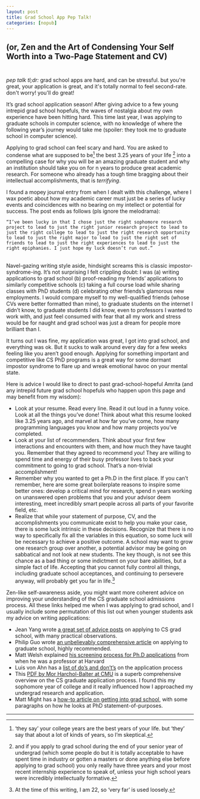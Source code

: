 ```yaml
---
layout: post
title: Grad School App Pep Talk!
categories: [nopub]
---
```


## (or, Zen and the Art of Condensing Your Self Worth into a Two-Page Statement and CV) <br><br>

*pep talk tl;dr:* grad school apps are hard, and can be stressful. but you're great, your application is great, and it's totally normal to feel second-rate. don't worry! you'll do great!

It’s grad school application season! After giving advice to a few young intrepid grad school hopefuls, the waves of nostalgia about my own experience have been hitting hard. This time last year, I was applying to graduate schools in computer science, with no knowledge of where the following year’s journey would take me (spoiler: they took me to graduate school in computer science). 

Applying to grad school can feel scary and hard. You are asked to condense what are supposed to be[^1] the best 3.25 years of your life [^2] into a compelling case for why you will be an amazing graduate student and why an institution should take you on for n years to produce great academic research. For someone who already has a tough time bragging about their intellectual accomplishments, that is _terrifying_. 

I found a mopey journal entry from when I dealt with this challenge, where I wax poetic about how my academic career must just be a series of lucky events and coincidences with no bearing on my intellect or potential for success. The post ends as follows (pls ignore the melodrama):

	“I’ve been lucky in that I chose just the right sophomore research project to lead to just the right junior research project to lead to just the right college to lead to just the right research opportunity to lead to just the right major to lead to just the right set of friends to lead to just the right experiences to lead to just the right epiphanies. I just hope my luck doesn’t run out.”

<br>
Navel-gazing writing style aside, hindsight screams this is classic impostor-syndrome-ing. It’s not surprising I felt crippling doubt: I was (a) writing applications to grad school (b) proof-reading my friends’ applications to similarly competitive schools (c) taking a full course load while sharing classes with PhD students (d) celebrating other friends’s glamorous new employments. I would compare myself to my well-qualified friends (whose CVs were better formatted than mine), to graduate students on the internet I didn’t know, to graduate students I did know, even to professors I wanted to work with, and just feel consumed with fear that all my work and stress would be for naught and grad school was just a dream for people more brilliant than I.

It turns out I was fine, my application was great, I got into grad school, and everything was ok. But it sucks to walk around every day for a few weeks feeling like you aren’t good enough. Applying for something important and competitive like CS PhD programs is a great way for some dormant impostor syndrome to flare up and wreak emotional havoc on your mental state. 

Here is advice I would like to direct to past grad-school-hopeful Amrita (and any intrepid future grad school hopefuls who happen upon this page and may benefit from my wisdom):

 + Look at your resume. Read every line. Read it out loud in a funny voice. Look at all the things you’ve done! Think about what this resume looked like 3.25 years ago, and marvel at how far you’ve come, how many programming languages you know and how many projects you’ve completed. 
 + Look at your list of recommenders. Think about your first few interactions and encounters with them, and how much they have taught you. Remember that they agreed to recommend _you_! They are willing to spend time and energy of their busy professor lives to back your commitment to going to grad school. That’s a non-trivial accomplishment!
 + Remember why you wanted to get a Ph.D in the first place. If you can’t remember, here are some great boilerplate reasons to inspire some better ones: develop a critical mind for research, spend n years working on unanswered open problems that you and your advisor deem interesting, meet incredibly smart people across all parts of your favorite field, etc. 
 + Realize that while your statement of purpose, CV, and the accomplishments you communicate exist to help you make your case, there is some luck intrinsic in these decisions. Recognize that there is no way to specifically fix all the variables in this equation, so some luck will be necessary to achieve a positive outcome. A school may want to grow one research group over another, a potential advisor may be going on sabbatical and not look at new students. The key though, is not see this chance as a bad thing or some indictment on your bare abilities, but a simple fact of life. Accepting that you cannot fully control all things, including graduate school acceptances, and continuing to persevere anyway, will probably get you far in life.[^3]

Zen-like self-awareness aside, you might want more coherent advice on improving your understanding of the CS graduate school admissions process. All these links helped me when I was applying to grad school, and I usually include some permutation of this list out when younger students ask my advice on writing applications:

+ Jean Yang wrote [a great set of advice posts](http://jxyzabc.blogspot.com/2008/08/cs-grad-school-part-1-deciding-to-apply.html) on applying to CS grad school, with many practical observations. 
+ Philip Guo wrote [an unbelievably comprehensive article](http://pgbovine.net/grad-school-app-tips.htm) on applying to graduate school, highly recommended.
+ Matt Welsh explained [his screening process for Ph.D applications](http://matt-welsh.blogspot.com/2009/12/how-to-get-into-grad-school.html) from when he was a professor at Harvard
+ Luis von Ahn has a [list of do’s and don’t’s](http://vonahn.blogspot.com/2009/12/advice-on-grad-school-applications.html) on the application process
+ This [PDF by Mor Harchol-Balter at CMU](http://www.cs.cmu.edu/~harchol/gradschooltalk.pdf) is a superb comprehensive overview on the CS graduate application process. I found this my sophomore year of college and it really influenced how I approached my undergrad research and application.
+ Matt Might has a [how-to article on getting into grad school](http://matt.might.net/articles/how-to-apply-and-get-in-to-graduate-school-in-science-mathematics-engineering-or-computer-science/), with some paragraphs on how he looks at PhD statement-of-purposes. 

<hr>

[^1]: ‘they say’ your college years are the best years of your life. but ‘they’ say that about a lot of kinds of years, so I’m skeptical.

[^2]: and if you apply to grad school during the end of your senior year of undergrad (which some people do but it is totally acceptable to have spent time in industry or gotten a masters or done anything else before applying to grad school) you only really have three years and your most recent internship experience to speak of, unless your high school years were incredibly intellectually formative.

[^3]: At the time of this writing, I am 22, so ‘very far’ is used loosely.